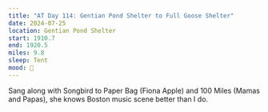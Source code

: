 ```yaml
---
title: "AT Day 114: Gentian Pond Shelter to Full Goose Shelter"
date: 2024-07-25
location: Gentian Pond Shelter
start: 1910.7
end: 1920.5
miles: 9.8
sleep: Tent
mood: 🙂
---
```

Sang along with Songbird to Paper Bag (Fiona Apple) and 100 Miles (Mamas and Papas), she knows Boston
music scene better than I do.